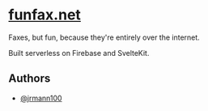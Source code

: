 
# [funfax.net](https://funfax.net)

Faxes, but fun, because they're entirely over the internet.

Built serverless on Firebase and SvelteKit.

## Authors

- [@jrmann100](https://github.com/jrmann100)
